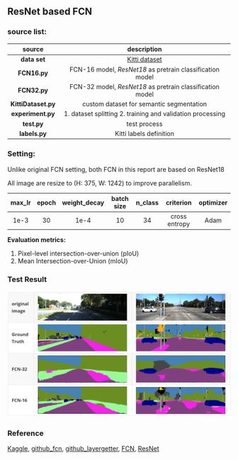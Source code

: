 ## ResNet based FCN

### source list:

|       source        |                         description                          |
| :-----------------: | :----------------------------------------------------------: |
|    **data set**     | [Kitti dataset](http://www.cvlibs.net/datasets/kitti/eval_semseg.php?benchmark=semantics2015) |
|    **FCN16.py**     |  FCN-16 model, *ResNet18* as pretrain classification model   |
|    **FCN32.py**     |  FCN-32 model, *ResNet18* as pretrain classification model   |
| **KittiDataset.py** |           custom dataset for semantic segmentation           |
|  **experiment.py**  |  1. dataset splitting 2. training and validation processing  |
|     **test.py**     |                         test process                         |
|    **labels.py**    |                   Kitti labels definition                    |



### Setting:

Unlike original FCN setting, both FCN in this report are based on ResNet18

All image are resize to (H: 375, W: 1242) to improve parallelism.

| max_lr | epoch | weight_decay | batch size | n_class |   criterion   | optimizer |
| :----: | :---: | :----------: | :--------: | :-----: | :-----------: | :-------: |
|  1e-3  |  30   |     1e-4     |     10     |   34    | cross entropy |   Adam    |

**Evaluation metrics:** 

1. Pixel-level intersection-over-union (pIoU)
2. Mean Intersection-over-Union (mIoU)



### Test Result

![test_result](test_result.png)

### Reference

[Kaggle](https://www.kaggle.com/ligtfeather/semantic-segmentation-is-easy-with-pytorch/notebook#Training), [github_fcn](https://github.com/wkentaro/pytorch-fcn), [github_layergetter](https://github.com/pytorch/vision/blob/main/torchvision/models/_utils.py), [FCN](https://arxiv.org/abs/1605.06211), [ResNet](https://arxiv.org/abs/1512.03385#)

